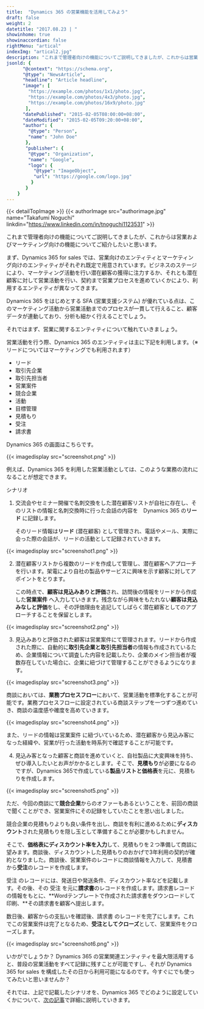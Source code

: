 ```yaml
---
title:  "Dynamics 365 の営業機能を活用してみよう"
draft: false
weight: 2
datetitle: "2017.08.23 | "
showinhome: true
showinaccordian: false
rightMenu: "artical"
indexImg: "artical2.jpg"
description: "これまで管理者向けの機能についてご説明してきましたが、これからは営業およびマーケティング向けの機能についてご紹介したいと思います。"
jsonld: {
      "@context": "https://schema.org",
      "@type": "NewsArticle",
      "headline": "Article headline",
      "image": [
        "https://example.com/photos/1x1/photo.jpg",
        "https://example.com/photos/4x3/photo.jpg",
        "https://example.com/photos/16x9/photo.jpg"
       ],
      "datePublished": "2015-02-05T08:00:00+08:00",
      "dateModified": "2015-02-05T09:20:00+08:00",
      "author": {
        "@type": "Person",
        "name": "John Doe"
       },
       "publisher": {
        "@type": "Organization",
        "name": "Google",
        "logo": {
          "@type": "ImageObject",
          "url": "https://google.com/logo.jpg"
         }
       }
    }
---
```

{{< detailTopImage >}}
{{< authorImage src="authorimage.jpg" name="Takafumi Noguchi" linkdin="https://www.linkedin.com/in/tnoguchi1123531" >}}
<!-- Intro  -->
これまで管理者向けの機能についてご説明してきましたが、これからは営業およびマーケティング向けの機能についてご紹介したいと思います。


まず、Dynamics 365 for sales では、営業向けのエンティティとマーケティング向けのエンティティがそれぞれ既定で用意されています。ビジネスのステージにより、マーケティング活動を行い潜在顧客の獲得に注力するか、それとも潜在顧客に対して営業活動を行い、契約まで営業プロセスを進めていくかにより、利用するエンティティが異なってきます。


Dynamics 365 をはじめとする SFA (営業支援システム) が優れている点は、このマーケティング活動から営業活動までのプロセスが一貫して行えること、顧客データが連動しており、分析も細かく行えることでしょう。

それではまず、営業に関するエンティティについて触れていきましょう。

営業活動を行う際、Dynamics 365 のエンティティは主に下記を利用します。（※リードについてはマーケティングでも利用されます）

* リード
* 取引先企業
* 取引先担当者
* 営業案件
* 競合企業
* 活動
* 目標管理
* 見積もり
* 受注
* 請求書

Dynamics 365 の画面はこちらです。
<!-- Image= screenshot.png -->
{{< imagedisplay src="screenshot.png" >}}

例えば、Dynamics 365 を利用した営業活動としては、このような業務の流れになることが想定できます。


シナリオ

1. 交流会やセミナー開催で名刺交換をした潜在顧客リストが自社に存在し、そのリストの情報と名刺交換時に行った会話の内容を　Dynamics 365 の**リード** に記録します。
   
    そのリード情報は**リード** (潜在顧客) として管理され、電話やメール、実際に会った際の会話が、リードの活動として記録されていきます。
<!-- Image= screenshot1.png -->
{{< imagedisplay src="screenshot1.png" >}}

2. 潜在顧客リストから複数のリードを作成して管理し、潜在顧客へアプローチを行います。架電により自社の製品やサービスに興味を示す顧客に対してアポイントをとります。

    この時点で、**顧客は見込みありと評価**され、訪問後の情報をリードから作成した**営業案件** へ入力していきます。残念ながら興味をもたれない**顧客は見込みなしと評価**をし、その評価理由を追記してしばらく潜在顧客としてのアプローチすることを保留とします。
<!-- Image= screenshot2.png -->
{{< imagedisplay src="screenshot2.png" >}}

3. 見込みありと評価された顧客は営業案件にて管理されます。リードから作成された際に、自動的に**取引先企業と取引先担当者**の情報も作成されているため、企業情報について調査した内容を記載したり、企業のメイン担当者が複数存在していた場合に、企業に紐づけて管理することができるようになります。
<!-- Image= screenshot3.png -->
{{< imagedisplay src="screenshot3.png" >}}

商談においては、**業務プロセスフロー**において、営業活動を標準化することが可能です。業務プロセスフローに設定されている商談ステップを一つずつ進めていき、商談の温度感や確度を高めていきます。
<!-- Image= screenshot4.png -->
{{< imagedisplay src="screenshot4.png" >}}

また、リードの情報は営業案件 に紐づいているため、潜在顧客から見込み客になった経緯や、営業が行った活動を時系列で確認することが可能です。


4. 見込み客となった顧客と商談を進めていくと、自社製品に大変興味を持ち、ぜひ導入したいとお声がかかるとします。そこで、**見積もり**が必要になるのですが、Dynamics 365で作成している**製品リストと価格表**を元に、見積もりを作成します。
<!-- Image= screenshot5.png -->
{{< imagedisplay src="screenshot5.png" >}}

ただ、今回の商談にて**競合企業**からのオファーもあるということを、前回の商談で聞くことができ、営業案件にその記録をしていたことを思い出しました。

競合企業の見積もりよりも良い条件を出し、商談を有利に進めるために**ディスカウント**された見積もりを隠し玉として準備することが必要かもしれません。

そこで、**価格表にディスカウント率を入力**して、見積もりを２つ準備して商談に望みます。商談後、ディスカウントした見積もりのおかげで3年利用の契約が確約となりました。商談後、営業案件のレコードに商談情報を入力して、見積書 から**受注**のレコードを作成します。

受注 のレコードには、発送日や発送条件、ディスカウント率などを記載します。その後、その 受注 を元に**請求書**のレコードを作成します。請求書レコードの情報をもとに、**Wordテンプレートで作成された請求書をダウンロードして印刷、**その請求書を顧客へ提出します。



数日後、顧客からの支払いを確認後、請求書 のレコードを完了にします。これでこの営業案件は完了となるため、**受注としてクローズ**として、営業案件をクローズします。
<!-- Image= screenshot6.png -->
{{< imagedisplay src="screenshot6.png" >}}

いかがでしょうか？ Dynamics 365 の営業関連エンティティを最大限活用すると、普段の営業活動をすべて記録に残すことが可能ですし、それが Dynamics 365 for sales を構成したその日から利用可能になるのです。今すぐにでも使ってみたいと思いませんか？

 

それでは、上記で記載したシナリオを、Dynamics 365 でどのように設定していくかについて、[次の記事](#)で詳細に説明していきます。